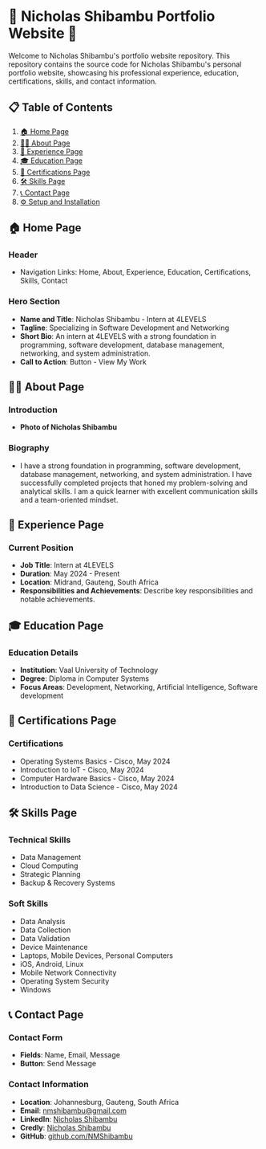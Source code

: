# 🌟 Nicholas Shibambu Portfolio Website 🌟

Welcome to Nicholas Shibambu's portfolio website repository. This repository contains the source code for Nicholas Shibambu's personal portfolio website, showcasing his professional experience, education, certifications, skills, and contact information.

## 📋 Table of Contents

1. [🏠 Home Page](#home-page)
2. [👨‍💻 About Page](#about-page)
3. [💼 Experience Page](#experience-page)
4. [🎓 Education Page](#education-page)
5. [📜 Certifications Page](#certifications-page)
6. [🛠️ Skills Page](#skills-page)
7. [📞 Contact Page](#contact-page)
8. [⚙️ Setup and Installation](#setup-and-installation)

## 🏠 Home Page

### Header
- Navigation Links: Home, About, Experience, Education, Certifications, Skills, Contact

### Hero Section
- **Name and Title**: Nicholas Shibambu - Intern at 4LEVELS
- **Tagline**: Specializing in Software Development and Networking
- **Short Bio**: An intern at 4LEVELS with a strong foundation in programming, software development, database management, networking, and system administration.
- **Call to Action**: Button - View My Work

## 👨‍💻 About Page

### Introduction
- **Photo of Nicholas Shibambu**

### Biography
- I have a strong foundation in programming, software development, database management, networking, and system administration. I have successfully completed projects that honed my problem-solving and analytical skills. I am a quick learner with excellent communication skills and a team-oriented mindset.

## 💼 Experience Page

### Current Position
- **Job Title**: Intern at 4LEVELS
- **Duration**: May 2024 - Present
- **Location**: Midrand, Gauteng, South Africa
- **Responsibilities and Achievements**: Describe key responsibilities and notable achievements.

## 🎓 Education Page

### Education Details
- **Institution**: Vaal University of Technology
- **Degree**: Diploma in Computer Systems
- **Focus Areas**: Development, Networking, Artificial Intelligence, Software development

## 📜 Certifications Page

### Certifications
- Operating Systems Basics - Cisco, May 2024
- Introduction to IoT - Cisco, May 2024
- Computer Hardware Basics - Cisco, May 2024
- Introduction to Data Science - Cisco, May 2024

## 🛠️ Skills Page

### Technical Skills
- Data Management
- Cloud Computing
- Strategic Planning
- Backup & Recovery Systems

### Soft Skills
- Data Analysis
- Data Collection
- Data Validation
- Device Maintenance
- Laptops, Mobile Devices, Personal Computers
- iOS, Android, Linux
- Mobile Network Connectivity
- Operating System Security
- Windows

## 📞 Contact Page

### Contact Form
- **Fields**: Name, Email, Message
- **Button**: Send Message

### Contact Information
- **Location**: Johannesburg, Gauteng, South Africa
- **Email**: nmshibambu@gmail.com
- **LinkedIn**: [Nicholas Shibambu](https://www.linkedin.com/in/nicholas-shibambu-2bbb12bb/)
- **Credly**: [Nicholas Shibambu](https://www.credly.com/users/nicholas-shibambu/badges)
- **GitHub**: [github.com/NMShibambu](https://github.com/NMShibambu)

